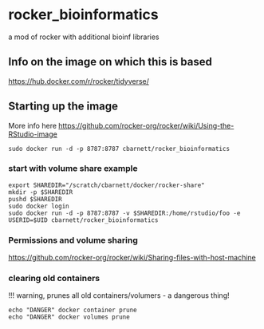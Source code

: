 # rocker_bioinformatics
a mod of rocker with additional bioinf libraries 


## Info on the image on which this is based
https://hub.docker.com/r/rocker/tidyverse/

## Starting up the image
More info here https://github.com/rocker-org/rocker/wiki/Using-the-RStudio-image

`sudo docker run -d -p 8787:8787 cbarnett/rocker_bioinformatics`

### start with volume share example
```
export SHAREDIR="/scratch/cbarnett/docker/rocker-share"
mkdir -p $SHAREDIR
pushd $SHAREDIR
sudo docker login
sudo docker run -d -p 8787:8787 -v $SHAREDIR:/home/rstudio/foo -e USERID=$UID cbarnett/rocker_bioinformatics
```
### Permissions and volume sharing
https://github.com/rocker-org/rocker/wiki/Sharing-files-with-host-machine


### clearing old containers
!!! warning, prunes all old containers/volumers - a dangerous thing!

```
echo "DANGER" docker container prune
echo "DANGER" docker volumes prune
```

